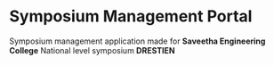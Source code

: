 # Symposium Management Portal
Symposium management application made for **Saveetha Engineering College** National level symposium **DRESTIEN**
